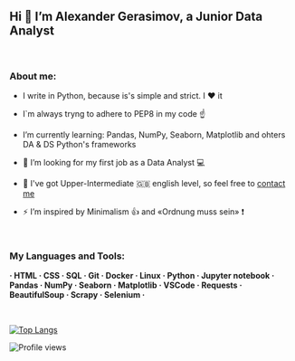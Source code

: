 ## Hi 👋 I’m Alexander Gerasimov, a Junior Data Analyst

<br />

### About me:

-   I write in Python, because is's simple and strict. I :heart: it

-   I`m always tryng to adhere to PEP8 in my code :point_up:

-   I’m currently learning: Pandas, NumPy, Seaborn, Matplotlib and ohters DA & DS Python's frameworks

-   :eyes: I’m looking for my first job as a Data Analyst :computer:

-   💬 I've got Upper-Intermediate :uk: english level, so feel free to [contact me](mailto:isashkatap@gmail.com)

-   ⚡ I’m inspired by Minimalism :+1: and «Ordnung muss sein» :exclamation:

<br />

### My Languages and Tools:

**· HTML · CSS · SQL · Git · Docker · Linux · Python · Jupyter notebook · Pandas · NumPy · Seaborn · Matplotlib · VSCode · Requests · BeautifulSoup · Scrapy · Selenium ·**

<br />

[![Top Langs](https://github-readme-stats.vercel.app/api/top-langs/?username=sashkatap)](https://github.com/anuraghazra/github-readme-stats)

![Profile views](https://gpvc.arturio.dev/sashkatap)
